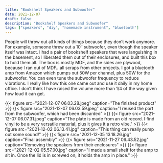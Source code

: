 ```yaml
---
title: "Bookshelf Speakers and Subwoofer"
date: 2021-12-07
draft: false
description: "Bookshelf Speakers and Subwoofer"
tags: ["speakers", "diy", "homemade instrument", "bluetooth"]
---
```

People will throw out all kinds of things because they don’t work anymore. For example, someone threw out a 10″ subwoofer, even though the speaker itself was intact. I had a pair of bookshelf speakers that were languishing in the basement, so I liberated them out of their enclosures, and built this box to hold them all. The box is mostly MDF, and the sides are plywood, because I ran out of MDF…all scraps from other projects. I got a bluetooth amp from Amazon which pumps out 50W per channel, plus 50W for the subwoofer. You can even tune the subwoofer frequency to reduce vibrations. I really like how this one came out and use it daily in my home office. I don’t think I have raised the volume more than 1/4 of the way given how loud it can get.

{{< figure src="2021-12-07 06.03.28.jpeg" caption="The finished product" >}}
{{< figure src="2021-12-07 06.03.59.jpeg" caption="I reused the port from the subwoofer, which had been discarded" >}}
{{< figure src="2021-12-07 06.07.31.jpeg" caption="The plate is made from an old record. I find vinyl to be a very versatile material, plus it gives it a retro vibe." >}}
{{< figure src="2021-12-02 06.13.41.jpg" caption="This thing can really pump out some sound!" >}}
{{< figure src="2021-12-05 13.18.26.jpg" caption="Final assembly" >}}
{{< figure src="2021-11-27 06.43.52.jpg" caption="Removing the speakers from their enclosures" >}}
{{< figure src="2021-12-02 05.57.00.jpg" caption="I made a small shelf for the amp to sit in. Once the lid is in screwed on, it holds the amp in place." >}}
